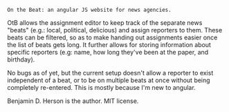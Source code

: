```
On the Beat: an angular JS website for news agencies.
```

OtB allows the assignment editor to keep track of the separate news "beats"
(e.g.: local, political, delicious) and assign reporters to them.
These beats can be filtered, so as to make handing out assignments easier
once the list of beats gets long.
It further allows for storing information about specific reporters
(e.g: name, how long they've been at the paper, and birthday).


No bugs as of yet, but the current setup doesn't allow a reporter to exist
independent of a beat, or to be on multiple beats at once without being
completely re-entered. This is mostly because I'm new to angular.

Benjamin D. Herson is the author.
MIT license.
